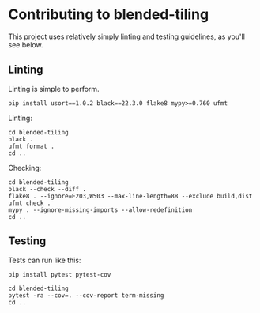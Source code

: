 # Contributing to blended-tiling

This project uses relatively simply linting and testing guidelines, as you'll see below.

## Linting


Linting is simple to perform.

```
pip install usort==1.0.2 black==22.3.0 flake8 mypy>=0.760 ufmt
```

Linting:

```
cd blended-tiling
black .
ufmt format .
cd ..
```

Checking:

```
cd blended-tiling
black --check --diff .
flake8 . --ignore=E203,W503 --max-line-length=88 --exclude build,dist
ufmt check .
mypy . --ignore-missing-imports --allow-redefinition
cd ..
```


## Testing

Tests can run like this:

```
pip install pytest pytest-cov
```

```
cd blended-tiling
pytest -ra --cov=. --cov-report term-missing
cd ..
```
